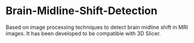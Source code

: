 # Brain-Midline-Shift-Detection
Based on image processing techniques to detect brain midline shift in MRI images. It has been developed to be compatible with 3D Slicer.
